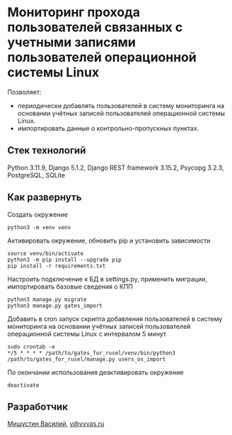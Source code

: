 # Мониторинг прохода пользователей связанных с учетными записями пользователей операционной системы Linux  
Позволяет:  
- периодически добавлять пользователей в систему мониторинга на основании учётных записей пользователей операционной системы Linux.  
- импортировать данные о контрольно-пропускных пунктах.  

## Стек технологий  
Python 3.11.9, Django 5.1.2, Django REST framework 3.15.2, Psycopg 3.2.3, PostgreSQL, SQLite  

## Как развернуть  
Создать окружение  
```  
python3 -m venv venv  
```  

Активировать окружение, обновить pip и установить зависимости  
```  
source venv/bin/activate  
python3 -m pip install --upgrade pip  
pip install -r requirements.txt  
```  

Настроить подключение к БД в settings.py, применить миграции, импортировать базовые сведения о КПП  
```  
python3 manage.py migrate  
python3 manage.py gates_import  
```  

Добавить в cron запуск скрипта добавления пользователей в систему мониторинга на основании учётных записей пользователей операционной системы Linux с интервалом 5 минут  
```  
sudo crontab -e  
*/5	* * * * /path/to/gates_for_rusel/venv/bin/python3 /path/to/gates_for_rusel/manage.py users_os_import  
```  

По окончании использования деактивировать окружение  
```  
deactivate  
```  

## Разработчик  
[Мишустин Василий](https://github.com/vvvas), v@vvvas.ru  
